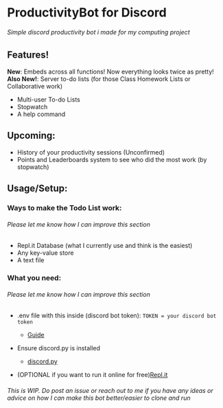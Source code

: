 # ProductivityBot for Discord


###### Simple discord productivity bot i made for my computing project


## Features!
**New**: Embeds across all functions! Now everything looks twice as pretty!  
**Also New!**: Server to-do lists (for those Class Homework Lists or Collaborative work)  
- Multi-user To-do Lists
- Stopwatch
- A help command
## Upcoming:

- History of your productivity sessions (Unconfirmed)
- Points and Leaderboards system to see who did the most work (by stopwatch)

## Usage/Setup:

### Ways to make the Todo List work:
###### Please let me know how I can improve this section
- Repl.it Database (what I currently use and think is the easiest)
- Any key-value store
- A text file

### What you need:
###### Please let me know how I can improve this section
- .env file with this inside (discord bot token):
```TOKEN = your discord bot token```
  - [Guide](https://www.writebots.com/discord-bot-token/)
- Ensure discord.py is installed
  - [discord.py](https://pypi.org/project/discord.py/)

- (OPTIONAL if you want to run it online for free)[Repl.it](replit.com)



###### This is WIP. Do post an issue or reach out to me if you have any ideas or advice on how I can make this bot better/easier to clone and run



